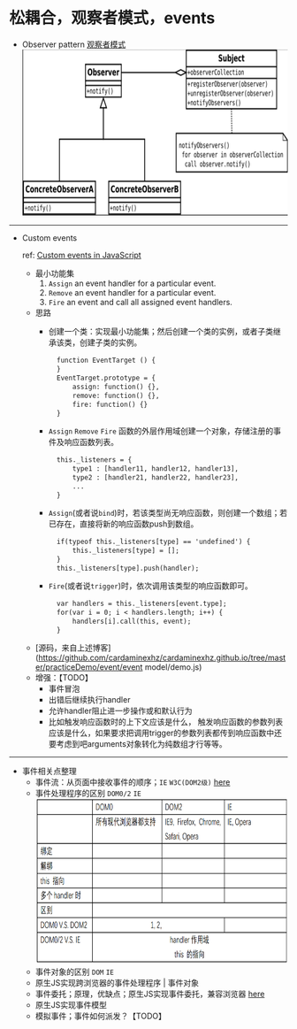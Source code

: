 # 松耦合，观察者模式，events

* Observer pattern [观察者模式](https://en.wikipedia.org/wiki/Observer_pattern)
    <img src="observe pattern.png" width="720px" height="300px">


***

* Custom events

    ref: [Custom events in JavaScript](https://www.nczonline.net/blog/2010/03/09/custom-events-in-javascript/)

    + 最小功能集
        1. `Assign` an event handler for a particular event.
        2. `Remove` an event handler for a particular event.
        3. `Fire` an event and call all assigned event handlers.
    + 思路
        - 创建一个类：实现最小功能集；然后创建一个类的实例，或者子类继承该类，创建子类的实例。
        
                function EventTarget () {
                }
                EventTarget.prototype = {
                    assign: function() {},
                    remove: function() {},
                    fire: function() {}
                }
        - `Assign` `Remove` `Fire` 函数的外层作用域创建一个对象，存储注册的事件及响应函数列表。
        
                this._listeners = {
                    type1 : [handler11, handler12, handler13],
                    type2 : [handler21, handler22, handler23],
                    ...
                }
        - `Assign`(或者说`bind`)时，若该类型尚无响应函数，则创建一个数组；若已存在，直接将新的响应函数push到数组。
        
                if(typeof this._listeners[type] == 'undefined') {
                    this._listeners[type] = [];
                }
                this._listeners[type].push(handler);
        - `Fire`(或者说`trigger`)时，依次调用该类型的响应函数即可。
        
                var handlers = this._listeners[event.type];
                for(var i = 0; i < handlers.length; i++) {
                    handlers[i].call(this, event);
                }
    + [源码，来自上述博客](https://github.com/cardaminexhz/cardaminexhz.github.io/tree/master/practiceDemo/event/event model/demo.js)
    + 增强：【TODO】
        - 事件冒泡
        - 出错后继续执行handler
        - 允许handler阻止进一步操作或和默认行为
        - 比如触发响应函数时的上下文应该是什么，
        触发响应函数的参数列表应该是什么，如果要求把调用trigger的参数列表都传到响应函数中还要考虑到吧arguments对象转化为纯数组才行等等。

***

* 事件相关点整理
    + 事件流：从页面中接收事件的顺序；`IE` `W3C(DOM2级)` [here](https://github.com/cardaminexhz/cardaminexhz.github.io/tree/master/practiceDemo/event)
    + 事件处理程序的区别 `DOM0/2` `IE`
        <img src="event-handler.png" width="660px" height="300px">
    + 事件对象的区别 `DOM` `IE`
    + 原生JS实现跨浏览器的事件处理程序 | 事件对象
    + 事件委托；原理，优缺点；原生JS实现事件委托，兼容浏览器 [here](https://github.com/cardaminexhz/cardaminexhz.github.io/tree/master/baiduProj/task30)
    + 原生JS实现事件模型
    + 模拟事件；事件如何派发？【TODO】

